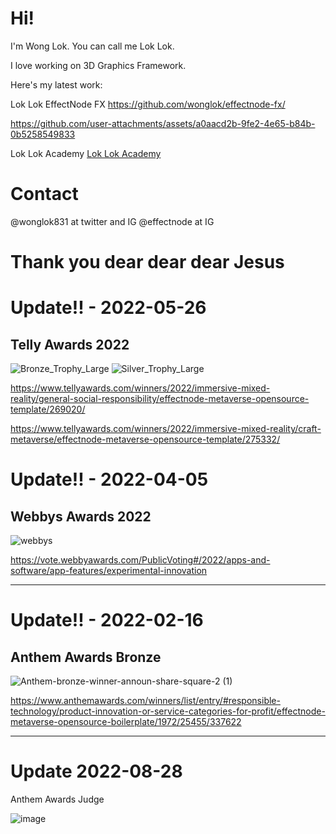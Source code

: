 # Hi!

I'm Wong Lok. You can call me Lok Lok.

I love working on 3D Graphics Framework.

Here's my latest work:

Lok Lok EffectNode FX
https://github.com/wonglok/effectnode-fx/ 



https://github.com/user-attachments/assets/a0aacd2b-9fe2-4e65-b84b-0b5258549833



Lok Lok Academy
[Lok Lok Academy](https://loklok.academy)
  

# Contact

@wonglok831 at twitter and IG
@effectnode at IG 

# Thank you dear dear dear Jesus

# Update!! - 2022-05-26

## Telly Awards 2022
![Bronze_Trophy_Large](https://user-images.githubusercontent.com/4082826/170433686-cd9138c4-f11f-47e0-96fd-ed660a2ed233.png)
![Silver_Trophy_Large](https://user-images.githubusercontent.com/4082826/170433703-3dfc0b29-b5bb-4104-b2ab-73e4cc8f8120.png)

https://www.tellyawards.com/winners/2022/immersive-mixed-reality/general-social-responsibility/effectnode-metaverse-opensource-template/269020/

https://www.tellyawards.com/winners/2022/immersive-mixed-reality/craft-metaverse/effectnode-metaverse-opensource-template/275332/


# Update!! - 2022-04-05

## Webbys Awards 2022

![webbys](https://user-images.githubusercontent.com/4082826/161773205-7c79fad8-31f2-4136-8c56-0c57bda43cde.png)

https://vote.webbyawards.com/PublicVoting#/2022/apps-and-software/app-features/experimental-innovation

---


# Update!! - 2022-02-16

## Anthem Awards Bronze

![Anthem-bronze-winner-announ-share-square-2 (1)](https://user-images.githubusercontent.com/4082826/154196891-7af02d39-ad58-4160-8e57-1643af5934f3.png)

https://www.anthemawards.com/winners/list/entry/#responsible-technology/product-innovation-or-service-categories-for-profit/effectnode-metaverse-opensource-boilerplate/1972/25455/337622

----

# Update 2022-08-28
Anthem Awards Judge

![image](https://user-images.githubusercontent.com/4082826/187057789-26a9743c-6d64-4bab-a767-cd9211975386.png)
